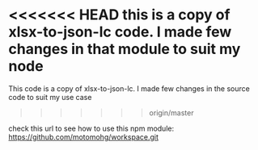 <<<<<<< HEAD
this is a copy of xlsx-to-json-lc code. I made few changes in that module to suit my node
=======
This code is a copy of xlsx-to-json-lc. I made few changes in the source code to suit my use case
>>>>>>> origin/master

check this url to see how to use this npm module: https://github.com/motomohg/workspace.git
